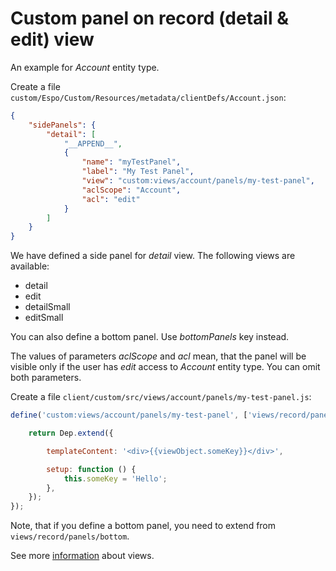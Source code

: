 # Custom panel on record (detail & edit) view

An example for *Account* entity type.

Create a file `custom/Espo/Custom/Resources/metadata/clientDefs/Account.json`:

```json
{
    "sidePanels": {
        "detail": [
            "__APPEND__",
            {
                "name": "myTestPanel",
                "label": "My Test Panel",
                "view": "custom:views/account/panels/my-test-panel",
                "aclScope": "Account",
                "acl": "edit"
            }
        ]
    }
}
```

We have defined a side panel for *detail* view. The following views are available:

* detail
* edit
* detailSmall
* editSmall

You can also define a bottom panel. Use *bottomPanels* key instead.


The values of parameters *aclScope* and *acl* mean, that the panel will be visible only if the user has *edit* access to *Account* entity type. You can omit both parameters.

Create a file `client/custom/src/views/account/panels/my-test-panel.js`:

```js
define('custom:views/account/panels/my-test-panel', ['views/record/panels/side'], function (Dep) {

    return Dep.extend({

        templateContent: '<div>{{viewObject.someKey}}</div>',

        setup: function () {
            this.someKey = 'Hello';
        },
    });
});

```

Note, that if you define a bottom panel, you need to extend from `views/record/panels/bottom`.

See more [information](../view.md) about views.

